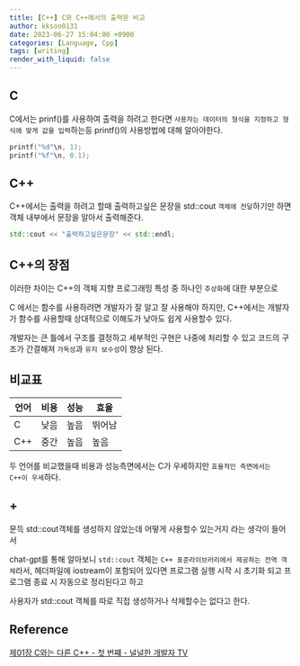 ```yaml
---
title: [C++] C와 C++에서의 출력문 비교
author: kksoo0131
date: 2023-06-27 15:04:00 +0900
categories: [Language, Cpp]
tags: [writing]
render_with_liquid: false
---
```



## C
C에서는 prinf()를 사용하여 출력을 하려고 한다면 `사용자는 데이터의 형식을 지정하고 형식에 맞게 값을 입력`하는등 printf()의 사용방법에 대해 알아야한다.
```c
printf("%d"\n, 1);
printf("%f"\n, 0.1);
```


## C++
C++에서는 출력을 하려고 할때 출력하고싶은 문장을 std::cout `객체에 전달`하기만 하면 객체 내부에서 문장을 알아서 출력해준다.
```cpp
std::cout << "출력하고싶은문장" << std::endl;
```



## C++의 장점
이러한 차이는 C++의 객체 지향 프로그래밍 특성 중 하나인 `추상화`에 대한 부분으로

C 에서는 함수를 사용하려면 개발자가 잘 알고 잘 사용해야 하지만, C++에서는 개발자가 함수를 사용할때 상대적으로 이해도가 낮아도 쉽게 사용할수 있다.

개발자는 큰 틀에서 구조를 결정하고 세부적인 구현은 나중에 처리할 수 있고 
코드의 구조가 간결해져 `가독성`과 `유지 보수성`이 향상 된다.



## 비교표

|언어|비용|성능|효율|
|-|-|-|-|
|C|낮음|높음|뛰어남|
|C++|중간|높음|높음|

두 언어를 비교했을때 비용과 성능측면에서는 C가 우세하지만
`효율적인 측면에서는 C++이 우세`하다.


## +

문득 std::cout객체를 생성하지 않았는데 어떻게 사용할수 있는거지 라는 생각이 들어서

chat-gpt를 통해 알아보니 `std::cout` 객체는 `C++ 표준라이브러리에서 제공하는 전역 객체`라서, 헤더파일에 iostream이 포함되어 있다면 프로그램 실행 시작 시 초기화 되고 프로그램 종료 시 자동으로 정리된다고 하고

사용자가 std::cout 객체를 따로 직접 생성하거나 삭제할수는 없다고 한다.


## Reference
[제01장 C와는 다른 C++ - 첫 번쨰 - 널널한 개발자 TV](https://www.youtube.com/watch?v=kq6b5zBkQ28)
